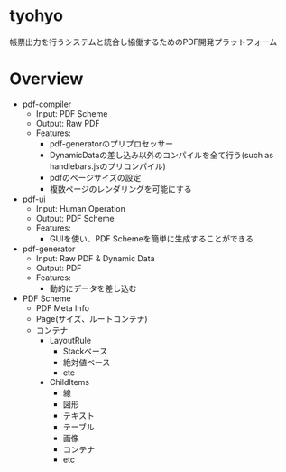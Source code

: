 # tyohyo

帳票出力を行うシステムと統合し協働するためのPDF開発プラットフォーム

# Overview

- pdf-compiler
    - Input: PDF Scheme
    - Output: Raw PDF
    - Features:
        - pdf-generatorのプリプロセッサー
        - DynamicDataの差し込み以外のコンパイルを全て行う(such as handlebars.jsのプリコンパイル)
        - pdfのページサイズの設定
        - 複数ページのレンダリングを可能にする
- pdf-ui
    - Input: Human Operation
    - Output: PDF Scheme
    - Features:
        - GUIを使い、PDF Schemeを簡単に生成することができる
- pdf-generator
    - Input: Raw PDF & Dynamic Data
    - Output: PDF
    - Features:
        - 動的にデータを差し込む
- PDF Scheme
    - PDF Meta Info
    - Page(サイズ、ルートコンテナ)
    - コンテナ
        - LayoutRule
            - Stackベース
            - 絶対値ベース
            - etc
        - ChildItems
            - 線
            - 図形
            - テキスト
            - テーブル
            - 画像
            - コンテナ
            - etc
